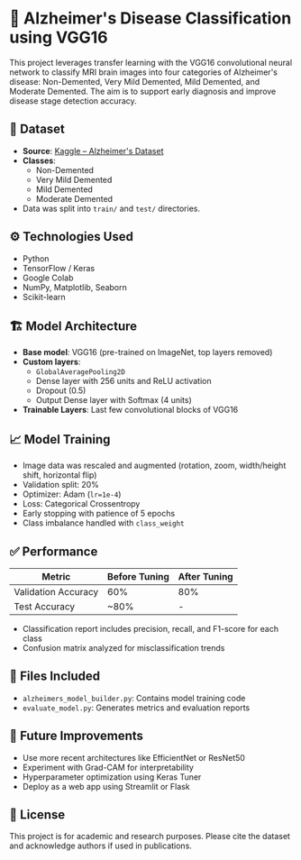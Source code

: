 

# 🧠 Alzheimer's Disease Classification using VGG16

This project leverages transfer learning with the VGG16 convolutional neural network to classify MRI brain images into four categories of Alzheimer's disease: Non-Demented, Very Mild Demented, Mild Demented, and Moderate Demented. The aim is to support early diagnosis and improve disease stage detection accuracy.

## 📁 Dataset

- **Source**: [Kaggle – Alzheimer's Dataset](https://www.kaggle.com/datasets/avrast/alzeihmer)
- **Classes**:
  - Non-Demented
  - Very Mild Demented
  - Mild Demented
  - Moderate Demented
- Data was split into `train/` and `test/` directories.

## ⚙️ Technologies Used

- Python
- TensorFlow / Keras
- Google Colab
- NumPy, Matplotlib, Seaborn
- Scikit-learn

## 🏗️ Model Architecture

- **Base model**: VGG16 (pre-trained on ImageNet, top layers removed)
- **Custom layers**:
  - `GlobalAveragePooling2D`
  - Dense layer with 256 units and ReLU activation
  - Dropout (0.5)
  - Output Dense layer with Softmax (4 units)
- **Trainable Layers**: Last few convolutional blocks of VGG16

## 📈 Model Training

- Image data was rescaled and augmented (rotation, zoom, width/height shift, horizontal flip)
- Validation split: 20%
- Optimizer: Adam (`lr=1e-4`)
- Loss: Categorical Crossentropy
- Early stopping with patience of 5 epochs
- Class imbalance handled with `class_weight`

## ✅ Performance

| Metric              | Before Tuning | After Tuning |
|---------------------|---------------|--------------|
| Validation Accuracy | 60%           | 80%          |
| Test Accuracy       | ~80%          | -            |

- Classification report includes precision, recall, and F1-score for each class
- Confusion matrix analyzed for misclassification trends

## 🔧 Files Included

- `alzheimers_model_builder.py`: Contains model training code
- `evaluate_model.py`: Generates metrics and evaluation reports


## 🧪 Future Improvements

- Use more recent architectures like EfficientNet or ResNet50
- Experiment with Grad-CAM for interpretability
- Hyperparameter optimization using Keras Tuner
- Deploy as a web app using Streamlit or Flask

## 📜 License

This project is for academic and research purposes. Please cite the dataset and acknowledge authors if used in publications.
